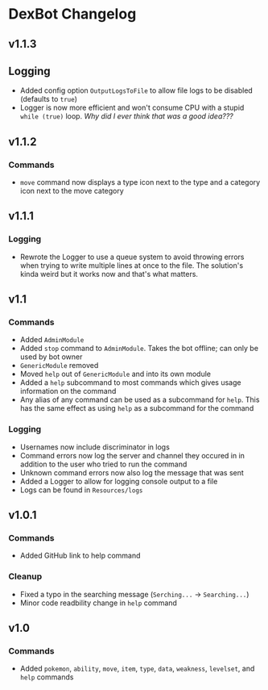 # DexBot Changelog
## v1.1.3
## Logging
* Added config option `OutputLogsToFile` to allow file logs to be disabled (defaults to `true`)
* Logger is now more efficient and won't consume CPU with a stupid `while (true)` loop. *Why did I ever think that was a good idea???*

## v1.1.2
### Commands
* `move` command now displays a type icon next to the type and a category icon next to the move category

## v1.1.1
### Logging
* Rewrote the Logger to use a queue system to avoid throwing errors when trying to write multiple lines at once to the file. The solution's kinda weird but it works now and that's what matters.

## v1.1
### Commands
* Added `AdminModule`
* Added `stop` command to `AdminModule`. Takes the bot offline; can only be used by bot owner
* `GenericModule` removed
* Moved `help` out of `GenericModule` and into its own module
* Added a `help` subcommand to most commands which gives usage information on the command
* Any alias of any command can be used as a subcommand for `help`. This has the same effect as using `help` as a subcommand for the command

### Logging
* Usernames now include discriminator in logs
* Command errors now log the server and channel they occured in in addition to the user who tried to run the command
* Unknown command errors now also log the message that was sent
* Added a Logger to allow for logging console output to a file
* Logs can be found in `Resources/logs`

## v1.0.1
### Commands
* Added GitHub link to help command

### Cleanup
* Fixed a typo in the searching message (`Serching...` → `Searching...`)
* Minor code readbility change in `help` command

## v1.0
### Commands
* Added `pokemon`, `ability`, `move`, `item`, `type`, `data`, `weakness`, `levelset`, and `help` commands